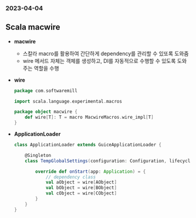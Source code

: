 ### 2023-04-04

## Scala macwire
- **macwire**
  - 스칼라 macro를 활용하여 간단하게 dependency를 관리할 수 있또록 도와줌
  - wire 메서드 자체는 객체를 생성하고, DI를 자동적으로 수행할 수 있도록 도와주는 역할을 수행

- **wire**
    ```scala
    package com.softwaremill
    
    import scala.language.experimental.macros
    
    package object macwire {
        def wire[T]: T = macro MacwireMacros.wire_impl[T]
    }
   ```

- **ApplicationLoader**
    ```scala
    class ApplicationLoader extends GuiceApplicationLoader {
    
        @Singleton
        class TempGlobalSettings(configuration: Configuration, lifecycle: ApplicationLifecycle) extends GlobalSettings {
    
            override def onStart(app: Application) = {
                // dependency class
                val aObject = wire[AObject]
                val bObject = wire[BObject]
                val cObject = wire[CObject]
            }
        }
    }
    ```

